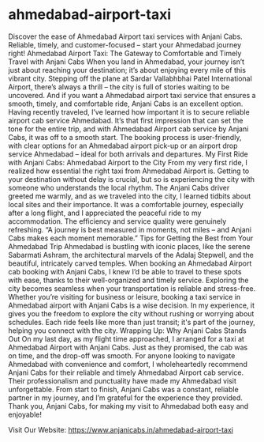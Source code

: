 # ahmedabad-airport-taxi
Discover the ease of Ahmedabad Airport taxi services with Anjani Cabs. Reliable, timely, and customer-focused – start your Ahmedabad journey right!
Ahmedabad Airport Taxi: The Gateway to Comfortable and Timely Travel with Anjani Cabs
When you land in Ahmedabad, your journey isn’t just about reaching your destination; it’s about enjoying every mile of this vibrant city. Stepping off the plane at Sardar Vallabhbhai Patel International Airport, there’s always a thrill – the city is full of stories waiting to be uncovered. And if you want a Ahmedabad airport taxi service that ensures a smooth, timely, and comfortable ride, Anjani Cabs is an excellent option.
Having recently traveled, I’ve learned how important it is to secure reliable airport cab service Ahmedabad. It’s that first impression that can set the tone for the entire trip, and with Ahmedabad Airport cab service by Anjani Cabs, it was off to a smooth start. The booking process is user-friendly, with clear options for an Ahmedabad airport pick-up or an airport drop service Ahmedabad – ideal for both arrivals and departures.
My First Ride with Anjani Cabs: Ahmedabad Airport to the City
From my very first ride, I realized how essential the right taxi from Ahmedabad Airport is. Getting to your destination without delay is crucial, but so is experiencing the city with someone who understands the local rhythm. The Anjani Cabs driver greeted me warmly, and as we traveled into the city, I learned tidbits about local sites and their importance. It was a comfortable journey, especially after a long flight, and I appreciated the peaceful ride to my accommodation. The efficiency and service quality were genuinely refreshing.
“A journey is best measured in moments, not miles – and Anjani Cabs makes each moment memorable.”
Tips for Getting the Best from Your Ahmedabad Trip
Ahmedabad is bustling with iconic places, like the serene Sabarmati Ashram, the architectural marvels of the Adalaj Stepwell, and the beautiful, intricately carved temples. When booking an Ahmedabad Airport cab booking with Anjani Cabs, I knew I’d be able to travel to these spots with ease, thanks to their well-organized and timely service. Exploring the city becomes seamless when your transportation is reliable and stress-free.
Whether you’re visiting for business or leisure, booking a taxi service in Ahmedabad airport with Anjani Cabs is a wise decision. In my experience, it gives you the freedom to explore the city without rushing or worrying about schedules. Each ride feels like more than just transit; it's part of the journey, helping you connect with the city.
Wrapping Up: Why Anjani Cabs Stands Out
On my last day, as my flight time approached, I arranged for a taxi at Ahmedabad Airport with Anjani Cabs. Just as they promised, the cab was on time, and the drop-off was smooth. For anyone looking to navigate Ahmedabad with convenience and comfort, I wholeheartedly recommend Anjani Cabs for their reliable and timely Ahmedabad Airport cab service. Their professionalism and punctuality have made my Ahmedabad visit unforgettable.
From start to finish, Anjani Cabs was a constant, reliable partner in my journey, and I’m grateful for the experience they provided. Thank you, Anjani Cabs, for making my visit to Ahmedabad both easy and enjoyable!

Visit Our Website: https://www.anjanicabs.in/ahmedabad-airport-taxi
